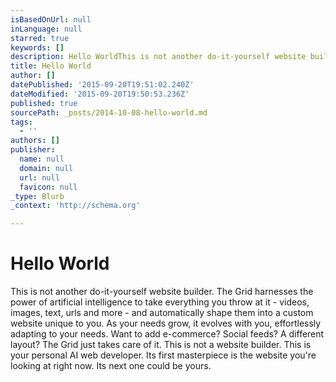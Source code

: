 ```yaml
---
isBasedOnUrl: null
inLanguage: null
starred: true
keywords: []
description: Hello WorldThis is not another do-it-yourself website builder. The Grid harnesses the power of artificial intelligence to take everything you throw at it - vid
title: Hello World
author: []
datePublished: '2015-09-20T19:51:02.240Z'
dateModified: '2015-09-20T19:50:53.236Z'
published: true
sourcePath: _posts/2014-10-08-hello-world.md
tags:
  - ''
authors: []
publisher:
  name: null
  domain: null
  url: null
  favicon: null
_type: Blurb
_context: 'http://schema.org'

---
```

# Hello World

This is not another do-it-yourself website builder. The Grid harnesses the power of artificial intelligence to take everything you throw at it - videos, images, text, urls and more - and automatically shape them into a custom website unique to you. As your needs grow, it evolves with you, effortlessly adapting to your needs. Want to add e-commerce? Social feeds? A different layout? The Grid just takes care of it. This is not a website builder. This is your personal AI web developer. Its first masterpiece is the website you're looking at right now. Its next one could be yours.